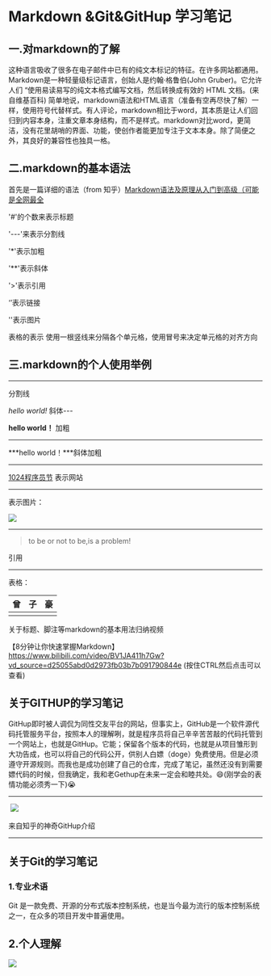 # Markdown &Git&GitHup 学习笔记

## 一.对markdown的了解   

  这种语言吸收了很多在电子邮件中已有的纯文本标记的特征。在许多网站都通用。 Markdown是一种轻量级标记语言，创始人是约翰·格鲁伯(John Gruber)。它允许人们 “使用易读易写的纯文本格式编写文档，然后转换成有效的 HTML 文档。(来自维基百科) 简单地说，markdown语法和HTML语言（准备有空再尽快了解）一样，使用符号代替样式。有人评论，markdown相比于word，其本质是让人们回归到内容本身，注重文章本身结构，而不是样式。markdown对比word，更简洁，没有花里胡哨的界面、功能，使创作者能更加专注于文本本身。除了简便之外，其良好的兼容性也独具一格。
## 二.markdown的基本语法

首先是一篇详细的语法（from 知乎）[Markdown语法及原理从入门到高级（可能是全网最全](https://zhuanlan.zhihu.com/p/99319314)

'#'的个数来表示标题

'---'来表示分割线

'*'表示加粗

'**'表示斜体

'>'表示引用

‘[]()’表示链接

'![]()'表示图片

表格的表示
使用一根竖线来分隔各个单元格，使用冒号来决定单元格的对齐方向

## 三.markdown的个人使用举例

---



分割线

*hello world!* 斜体---



**hello world！** 加粗

---



***hello world！***斜体加粗

---



[1024程序员节](https://tw93.netlify.app/)    表示网站

---



表示图片：

![](https://bucket-ynote-online-cdn.note.youdao.com/weixinobU7Vjsoz1YTmmMvAT2uPTlPVVGk%2F33A2C4C40EE84054B9102B1C942F8B07?download=-2a003e3b5513968c.jpg&Signature=%2FHIE0rtJR%2BiMSMyZmf9c3i8Sx%2BbkIu2fQ2aU8FOIRVo%3D&Expires=1667290041&NOSAccessKeyId=e7d1acab859342789faa85a4b0cb4c83)

---



> to be or not to be,is a problem! 

引用

---



表格：

| 曾   | 子   | 豪   |
| ---- | ---- | ---- |
|      |      |      |







关于标题、脚注等markdown的基本用法归纳视频

【8分钟让你快速掌握Markdown】https://www.bilibili.com/video/BV1JA411h7Gw?vd_source=d25055abd0d2973fb03b7b091790844e    (按住CTRL然后点击可以查看)





## 关于GITHUP的学习笔记

​	GitHup即时被人调侃为同性交友平台的网站，但事实上，GitHub是一个软件源代码托管服务平台，按照本人的理解咧，就是程序员将自己辛辛苦苦敲的代码托管到一个网站上，也就是GitHup。它能；保留各个版本的代码，也就是从项目雏形到大功告成，也可以将自己的代码公开，供别人白嫖（doge）免费使用。但是必须遵守开源规则。而我也是成功创建了自己的仓库，完成了笔记，虽然还没有到需要嫖代码的时候，但我确定，我和老Gethup在未来一定会和睦共处。:smile:(刚学会的表情功能必须秀一下):sob:

---



​	![](https://bucket-ynote-online-cdn.note.youdao.com/weixinobU7Vjsoz1YTmmMvAT2uPTlPVVGk%2F910B376DC0E2462AA9390BD591AD125D?download=1667221071107.jpeg&Signature=AFhV6FNNDIRhVwnRt%2F%2BsVKGqjkRrS1GmfaYlPJdLbTc%3D&Expires=1667291207&NOSAccessKeyId=e7d1acab859342789faa85a4b0cb4c83)

来自知乎的神奇GitHup介绍

---





## 关于Git的学习笔记

### 1.专业术语

Git 是一款免费、开源的分布式版本控制系统，也是当今最为流行的版本控制系统之一，在众多的项目开发中普遍使用。

## 2.个人理解

![](https://bucket-ynote-online-cdn.note.youdao.com/weixinobU7Vjsoz1YTmmMvAT2uPTlPVVGk%2FC982C30C227E4D4484B66EC463F87D81?download=IMG_20221031_214637.jpg&Signature=f6TlIQ8Dk7aWFPOvchu%2BgnuqjfXfm1RTcaAgXknPUzQ%3D&Expires=1667291069&NOSAccessKeyId=e7d1acab859342789faa85a4b0cb4c83)



